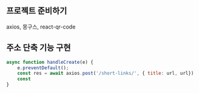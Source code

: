 ## 프로젝트 준비하기
axios, 몽구스, react-qr-code

## 주소 단축 기능 구현
```js
async function handleCreate(e) {
	e.preventDefault();
	const res = await axios.post('/short-links/', { title: url, url})
	const 
}
```